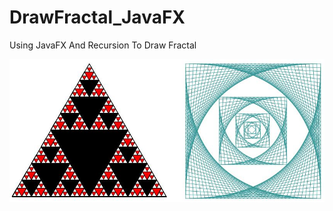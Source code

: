 # DrawFractal_JavaFX
Using JavaFX And Recursion To Draw Fractal

![Fractals](https://github.com/SabaFathi/DrawFractal_JavaFX/blob/master/Capture.JPG?raw=true)
